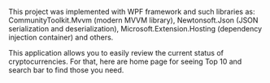 This project was implemented with WPF framework and such libraries as: CommunityToolkit.Mvvm (modern MVVM library), Newtonsoft.Json (JSON serialization and deserialization), Microsoft.Extension.Hosting (dependency injection container) and others.

This application allows you to easily review the current status of cryptocurrencies. For that, here are home page for seeing Top 10 and search bar to find those you need.
